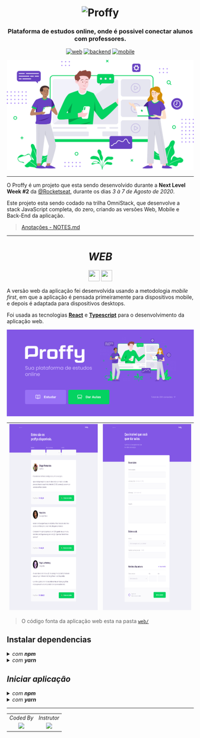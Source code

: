 <!-- VARS -->

[logo-url]: https://camo.githubusercontent.com/74c8681f6d4521903b63e79173a72f0b849243be/68747470733a2f2f692e696d6775722e636f6d2f73356c546465502e706e67
[web-badge]: https://img.shields.io/badge/WEB-6842C2?logo=typescript&logoColor=47248F&label=Proffy&labelColor=6842C2&style=for-the-badge
[backend-badge]: https://img.shields.io/badge/BACKEND-04D361?logo=Node.js&logoColor=03A14A&label=Proffy&labelColor=04D361&style=for-the-badge
[mobile-badge]: https://img.shields.io/badge/MOBILE-494949?logo=react&logoColor=161616&label=Proffy&labelColor=494949&style=for-the-badge

<!-- VARS -->

<div align="center">

# ![Proffy][logo-url]

### Plataforma de estudos online, onde é possivel conectar alunos com professores.

[![web][web-badge]](web)
[![backend][backend-badge]](server)
[![mobile][mobile-badge]](mobile)

![](.github/docs/img/landing.svg)

</div>

---

O Proffy é um projeto que esta sendo desenvolvido durante a **Next Level Week #2** da [@Rocketseat](https://github.com/Rocketseat), durante os dias _3 à 7 de Agosto de 2020_.

Este projeto esta sendo codado na trilha OmniStack, que desenvolve a stack JavaScript completa, do zero, criando as versões Web, Mobile e Back-End da aplicação.

> [Anotações - NOTES.md](NOTES.md)

---

<div align="center">

# _**WEB**_

<img src="https://external-content.duckduckgo.com/iu/?u=https%3A%2F%2Ffacebook.github.io%2Freact%2Ffavicon.ico&f=1&nofb=1" width="30" height="30" />
<img src="https://external-content.duckduckgo.com/iu/?u=http%3A%2F%2Fwww.software-architects.com%2Fcontent%2Fimages%2Fblog%2F2016%2F12%2Ftypescript-logo.png&f=1&nofb=1" width="30" height="30" />
</div>

A versão web da aplicação fei desenvolvida usando a metodologia _mobile first_, em que a aplicação é pensada primeiramente para dispositivos mobile, e depois é adaptada para dispositivos desktops.

Foi usada as tecnologias [**React**](https://reactjs.org/) e [**Typescript**](https://www.typescriptlang.org/) para o desenvolvimento da aplicação web.

<img src=".github/docs/screenshots/web/home.png" width="800" />

| <img src=".github/docs/screenshots/web/study.png" width="400" height="500" /> | <img src=".github/docs/screenshots/web/cadastro.png" width="400" height="500" > |
| ----------------------------------------------------------------------------- | ------------------------------------------------------------------------------- |


> O código fonta da aplicação web esta na pasta [`web/`](web/)

## Instalar dependencias

<details>
  <summary><i>com <strong>npm</strong><i></summary>
  
  ```bash
  $ npm install
  ```
</details>
<details>
  <summary><i>com <strong>yarn</strong><i></summary>
  
  ```bash
  $ yarn
  ```
</details>

## Iniciar aplicação

<details>
  <summary><i>com <strong>npm</strong><i></summary>
  
  ```bash
  $ npm start
  ```
</details>
<details>
  <summary><i>com <strong>yarn</strong><i></summary>
  
  ```bash
  $ yarn starts
  ```
</details>

---

<div align="center">

<table>
  <tr align="center">
    <td>Coded By</td><td>Instrutor</td>
  </tr>
  <tr align="center">
    <td>
      <a href="https://github.com/mateusfg7">
        <img src="https://avatars1.githubusercontent.com/u/40613276?v=4" width 
        ="100" />
      </a>
    </td>
    <td>
      <a href="https://github.com/diego3g">
        <img src="https://avatars2.githubusercontent.com/u/2254731?v=4" width 
        ="100" />
      </a>
    </td>
  </tr>
</table>

</div>
